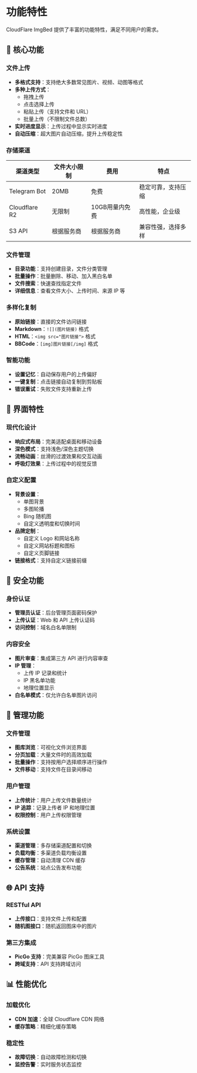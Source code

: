 # 功能特性

CloudFlare ImgBed 提供了丰富的功能特性，满足不同用户的需求。

## 🚀 核心功能

### 文件上传

- **多格式支持**：支持绝大多数常见图片、视频、动图等格式
- **多种上传方式**：
  - 拖拽上传
  - 点击选择上传
  - 粘贴上传（支持文件和 URL）
  - 批量上传（不限制文件总数）
- **实时进度显示**：上传过程中显示实时进度
- **自动压缩**：超大图片自动压缩，提升上传稳定性

### 存储渠道

| 渠道类型 | 文件大小限制 | 费用 | 特点 |
|---------|-------------|------|------|
| Telegram Bot | 20MB | 免费 | 稳定可靠，支持压缩 |
| Cloudflare R2 | 无限制 | 10GB用量内免费 | 高性能，企业级 |
| S3 API | 根据服务商 | 根据服务商 | 兼容性强，选择多样 |

### 文件管理

- **目录功能**：支持创建目录，文件分类管理
- **批量操作**：批量删除、移动、加入黑白名单
- **文件搜索**：快速查找指定文件
- **详细信息**：查看文件大小、上传时间、来源 IP 等

### 多样化复制

- **原始链接**：直接的文件访问链接
- **Markdown**：`![](图片链接)` 格式
- **HTML**：`<img src="图片链接">` 格式
- **BBCode**：`[img]图片链接[/img]` 格式

### 智能功能

- **设置记忆**：自动保存用户的上传偏好
- **一键复制**：点击链接自动复制到剪贴板
- **错误重试**：失败文件支持重新上传

## 🎨 界面特性

### 现代化设计

- **响应式布局**：完美适配桌面和移动设备
- **深色模式**：支持浅色/深色主题切换
- **流畅动画**：丝滑的过渡效果和交互动画
- **呼吸灯效果**：上传过程中的视觉反馈

### 自定义配置

- **背景设置**：
  - 单图背景
  - 多图轮播
  - Bing 随机图
  - 自定义透明度和切换时间
- **品牌定制**：
  - 自定义 Logo 和网站名称
  - 自定义网站标题和图标
  - 自定义页脚链接
- **链接格式**：支持自定义链接前缀

## 🔐 安全功能

### 身份认证

- **管理员认证**：后台管理页面密码保护
- **上传认证**：Web 和 API 上传认证码
- **访问控制**：域名白名单限制

### 内容安全

- **图片审查**：集成第三方 API 进行内容审查
- **IP 管理**：
  - 上传 IP 记录和统计
  - IP 黑名单功能
  - 地理位置显示
- **白名单模式**：仅允许白名单图片访问


## 🔧 管理功能

### 文件管理

- **图库浏览**：可视化文件浏览界面
- **分页加载**：大量文件时的高效加载
- **批量操作**：支持按用户选择顺序进行操作
- **文件移动**：支持文件在目录间移动

### 用户管理

- **上传统计**：用户上传文件数量统计
- **IP 追踪**：记录上传者 IP 和地理位置
- **权限控制**：用户上传权限管理

### 系统设置

- **渠道管理**：多存储渠道配置和切换
- **负载均衡**：多渠道负载均衡设置
- **缓存管理**：自动清理 CDN 缓存
- **公告系统**：站点公告发布功能

## 🌐 API 支持

### RESTful API

- **上传接口**：支持文件上传和配置
- **随机图接口**：随机返回图床中的图片

### 第三方集成

- **PicGo 支持**：完美兼容 PicGo 图床工具
- **跨域支持**：API 支持跨域访问

## 📊 性能优化

### 加载优化

- **CDN 加速**：全球 Cloudflare CDN 网络
- **缓存策略**：精细化缓存策略

### 稳定性

- **故障切换**：自动故障检测和切换
- **监控告警**：实时服务状态监控

